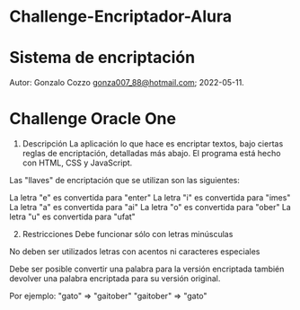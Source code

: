 ﻿# Challenge-Encriptador-Alura

# Sistema de encriptación
Autor: Gonzalo Cozzo <gonza007_88@hotmail.com>; 2022-05-11.

# Challenge Oracle One

1. Descripción
La aplicación lo que hace es encriptar textos, bajo ciertas reglas de 
encriptación, detalladas más abajo.
El programa está hecho con HTML, CSS y JavaScript.

Las "llaves" de encriptación que se utilizan son las siguientes:

La letra "e" es convertida para "enter"
La letra "i" es convertida para "imes"
La letra "a" es convertida para "ai"
La letra "o" es convertida para "ober"
La letra "u" es convertida para "ufat"

2. Restricciones
Debe funcionar sólo con letras minúsculas

No deben ser utilizados letras con acentos ni caracteres especiales

Debe ser posible convertir una palabra para la versión encriptada también devolver una palabra encriptada para su versión original.

Por ejemplo:
"gato" ⇒ "gaitober"
"gaitober" ⇒ "gato"
